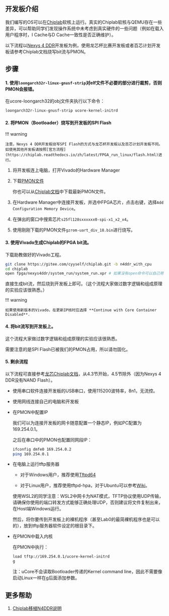 ## 开发板介绍

我们编写的OS可以在[Chiplab](https://gitee.com/loongson-edu/chiplab)软核上运行。真实的Chiplab软核与QEMU存在一些差异，可以帮助同学们发现操作系统中未考虑到真实硬件的一些问题（例如在载入用户程序时，I Cache与D Cache一致性是否正确维护）。

以下流程以[Nexys 4 DDR](https://digilent.com/reference/programmable-logic/nexys-4-ddr/start)开发板为例，使用龙芯杯比赛开发板或者百芯计划开发板请参考Chiplab文档烧写bit流与PMON。

## 步骤

#### 1. 使用`loongarch32r-linux-gnusf-strip`对elf文件不必要的部分进行裁剪，否则PMON会报错。

在ucore-loongarch32的obj文件夹执行以下命令：
```bash
loongarch32r-linux-gnusf-strip ucore-kernel-initrd
```

#### 2. 将PMON（Bootloader）烧写到开发板的SPI Flash

!!! warning

    注意，Nexys 4 DDR开发板烧写SPI Flash的方式与龙芯杯开发板以及百芯计划开发板不同。如使用其他开发板请按照[官方流程](https://chiplab.readthedocs.io/zh/latest/FPGA_run_linux/flash.html)进行。

1. 将开发板连上电脑，打开Vivado的Hardware Manager

2. 下载[PMON文件](../static/gzrom-uart_div_18.bin)

    你也可以从[Chiplab文档](https://gitee.com/loongson-edu/chiplab/blob/chiplab_diff/docs/FPGA_run_linux/linux_run.md)中下载最新PMON文件。

3. 在Hardware Manager中连接开发板，并选中FPGA芯片，点击右键，选择`Add Configuration Memory Device`。

4. 在弹出的窗口中搜索芯片`s25fl128sxxxxxx0-spi-x1_x2_x4`。

5. 使用刚刚下载的PMON文件`gzrom-uart_div_18.bin`进行烧写。


#### 3. 使用Vivado生成Chiplab的FPGA bit流。

下载助教做好的Vivado工程。

```bash
git clone https://gitee.com/cyyself/chiplab.git -b n4ddr_with_cpu
cd chiplab
open fpga/nexys4ddr/system_run/system_run.xpr # 如果没有open命令可以自己用Vivado打开这个xpr文件
```

直接生成bit流，然后烧到开发板上即可。（这个流程大家做过数字逻辑和组成原理的实验应该很熟悉。）

!!! warning

    如果使用新版本的Vivado，在更新IP核时应选择 **Continue with Core Container Disabled**.

#### 4. 将bit流写到开发板上。

这个流程大家做过数字逻辑和组成原理的实验应该很熟悉。

需要注意的是SPI Flash已被我们的PMON占用，所以请勿固化。

#### 5. 剩余流程

以下流程可直接参考[龙芯Chiplab文档](https://chiplab.readthedocs.io/zh/latest/FPGA_run_linux/linux_run.html#id1)，从4.3节开始，4.5节除外（因为Nexys 4 DDR没有NAND Flash）。

- 使用串口软件连接开发板的USB串口，使用115200波特率，8n1，无流控。
- 使用网线连接自己的电脑和开发板
- 在PMON中配置IP

    我们可以为连接开发板的网卡随意配置一个静态IP，例如PC配置为169.254.0.1。

    之后在串口中的PMON也配置同网段IP：

    ```bash
    ifconfig dmfe0 169.254.0.2
    ping 169.254.0.1
    ```

- 在电脑上运行tftp服务器

    - 对于Windows用户，推荐使用[Tftpd64](https://pjo2.github.io/tftpd64/)

    - 对于Linux用户，推荐使用tftpd-hpa，对于Ubuntu可以参考[Wiki](https://help.ubuntu.com/community/TFTP)。

    使用WSL2的同学注意：WSL2中网卡为NAT模式，TFTP协议使用UDP传输，请确保你使用的端口转发方式能够正确处理UDP，否则建议将文件复制出来，在Host端Windows运行。

    然后，将你要传到开发板上的裸机程序（甚至Lab0的最简裸机程序也是可以的），放到tftp服务器软件设定的根目录下。

- 在PMON中载入内核

    在PMON中执行：
    ```bash
    load tftp://169.254.0.1/ucore-kernel-initrd
    g
    ```
    
    注：uCore不会读取Bootloader传递的Kernel command line，因此不需要像启动Linux一样在g后面添加参数。

## 更多帮助

1. [Chiplab移植N4DDR说明](https://gitee.com/loongson-edu/chiplab/tree/chiplab_diff/fpga/nexys4ddr)